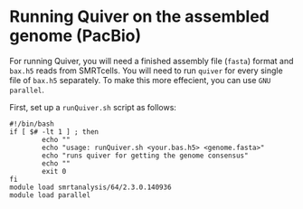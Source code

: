 # Running Quiver on the assembled genome (PacBio)

For running Quiver, you will need a finished assembly file (`fasta`) format and `bax.h5` reads from SMRTcells. You will need to run `quiver` for every single file of `bax.h5` separately. To make this more effecient, you can use `GNU parallel`.

First, set up a `runQuiver.sh` script as follows:

```
#!/bin/bash
if [ $# -lt 1 ] ; then
        echo ""
        echo "usage: runQuiver.sh <your.bas.h5> <genome.fasta>"
        echo "runs quiver for getting the genome consensus"
        echo ""
        exit 0
fi
module load smrtanalysis/64/2.3.0.140936
module load parallel



```

